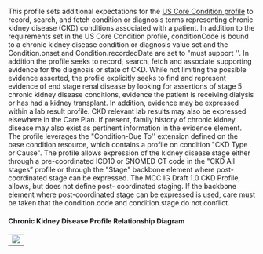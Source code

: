 This profile sets additional expectations for the [US Core Condition profile](http://hl7.org/fhir/us/core/StructureDefinition/us-core-condition) to record, search, and fetch condition or diagnosis terms representing chronic kidney disease (CKD) conditions associated with a patient. In addition to the requirements set in the US Core Condition profile, conditionCode is bound to a chronic kidney disease condition or diagnosis value set and the Condition.onset and Condition.recordedDate are set to "must support ''. In addition the profile seeks to record, search, fetch and associate supporting evidence for the diagnosis or state of CKD. While not limiting the possible evidence asserted, the profile explicitly seeks to find and represent evidence of end stage renal disease by looking for assertions of stage 5 chronic kidney disease conditions, evidence the patient is receiving dialysis or has had a kidney transplant. In addition, evidence may be expressed within a lab result profile. CKD relevant lab results may also be expressed elsewhere in the Care Plan. If present, family history of chronic kidney disease may also exist as pertinent information in the evidence element. The profile leverages the "Condition-Due To'' extension defined on the base condition resource, which contains a profile on condition "CKD Type or Cause". The profile allows expression of the kidney disease stage either through a pre-coordinated ICD10 or SNOMED CT code in the "CKD All stages” profile or through the "Stage" backbone element where post-coordinated stage can be expressed. The MCC IG Draft 1.0 CKD Profile, allows, but does not define post- coordinated staging. If the backbone element where post-coordinated stage can be expressed is used, care must be taken that the condition.code and condition.stage do not conflict.

#### Chronic Kidney Disease Profile Relationship Diagram
<table><tr><td><img src="Chronic Kidney Disease Profile Relationship Diagram V2.png" /></td></tr></table>

